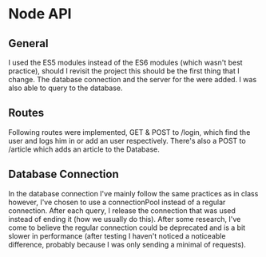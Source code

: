 # Node API
## General
I used the ES5 modules instead of the ES6 modules (which wasn't best practice), should I revisit the project this should be the first thing that I change. The database connection and the server for the were added. I was also able to query to the database.
## Routes
Following routes were implemented, GET & POST to /login, which find the user and logs him in or add an user respectively. There's also a POST to /article which adds an article to the Database.

## Database Connection
In the database connection I've mainly follow the same practices as in class however, I've chosen to use a connectionPool instead of a regular connection. After each query, I release the connection that was used instead of ending it (how we usually do this). After some research, I've come to believe the regular connection could be deprecated and is a bit slower in performance (after testing I haven't noticed a noticeable difference, probably because I was only sending a minimal of requests).

